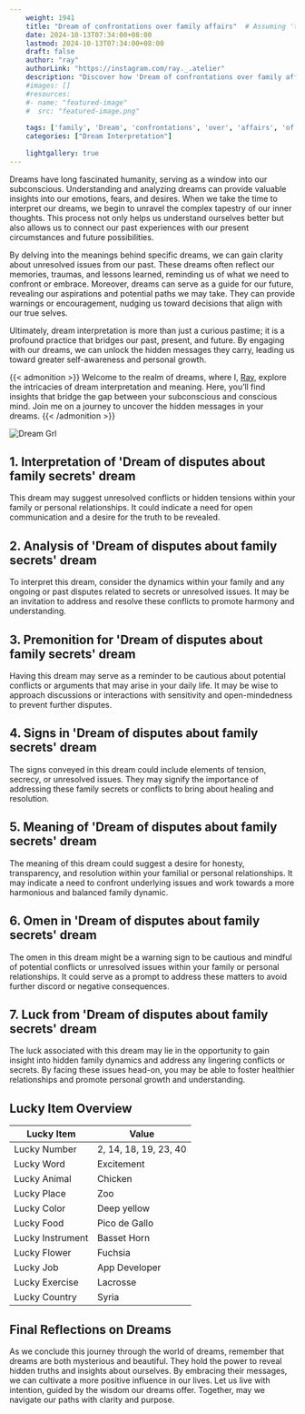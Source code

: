 ```yaml
---
    weight: 1941
    title: "Dream of confrontations over family affairs"  # Assuming 'title' column exists
    date: 2024-10-13T07:34:00+08:00
    lastmod: 2024-10-13T07:34:00+08:00
    draft: false
    author: "ray"
    authorLink: "https://instagram.com/ray._.atelier"
    description: "Discover how 'Dream of confrontations over family affairs' can interpret your future and uncover its significant meanings in your life."
    #images: []
    #resources:
    #- name: "featured-image"
    #  src: "featured-image.png"
    
    tags: ['family', 'Dream', 'confrontations', 'over', 'affairs', 'of']
    categories: ["Dream Interpretation"]
    
    lightgallery: true
---
```

    
Dreams have long fascinated humanity, serving as a window into our subconscious. Understanding and analyzing dreams can provide valuable insights into our emotions, fears, and desires. When we take the time to interpret our dreams, we begin to unravel the complex tapestry of our inner thoughts. This process not only helps us understand ourselves better but also allows us to connect our past experiences with our present circumstances and future possibilities.

By delving into the meanings behind specific dreams, we can gain clarity about unresolved issues from our past. These dreams often reflect our memories, traumas, and lessons learned, reminding us of what we need to confront or embrace. Moreover, dreams can serve as a guide for our future, revealing our aspirations and potential paths we may take. They can provide warnings or encouragement, nudging us toward decisions that align with our true selves.

Ultimately, dream interpretation is more than just a curious pastime; it is a profound practice that bridges our past, present, and future. By engaging with our dreams, we can unlock the hidden messages they carry, leading us toward greater self-awareness and personal growth.

{{< admonition >}}
Welcome to the realm of dreams, where I, [Ray](https://instagram.com/ray._.atelier), explore the intricacies of dream interpretation and meaning. Here, you’ll find insights that bridge the gap between your subconscious and conscious mind. Join me on a journey to uncover the hidden messages in your dreams.
{{< /admonition >}}

![Dream Grl](https://cdn.pixabay.com/photo/2017/11/02/03/35/gothic-2910057_1280.jpg "Dream Grl")

## 1. Interpretation of 'Dream of disputes about family secrets' dream

This dream may suggest unresolved conflicts or hidden tensions within your family or personal relationships. It could indicate a need for open communication and a desire for the truth to be revealed.

## 2. Analysis of 'Dream of disputes about family secrets' dream

To interpret this dream, consider the dynamics within your family and any ongoing or past disputes related to secrets or unresolved issues. It may be an invitation to address and resolve these conflicts to promote harmony and understanding.

## 3. Premonition for 'Dream of disputes about family secrets' dream

Having this dream may serve as a reminder to be cautious about potential conflicts or arguments that may arise in your daily life. It may be wise to approach discussions or interactions with sensitivity and open-mindedness to prevent further disputes.

## 4. Signs in 'Dream of disputes about family secrets' dream

The signs conveyed in this dream could include elements of tension, secrecy, or unresolved issues. They may signify the importance of addressing these family secrets or conflicts to bring about healing and resolution.

## 5. Meaning of 'Dream of disputes about family secrets' dream

The meaning of this dream could suggest a desire for honesty, transparency, and resolution within your familial or personal relationships. It may indicate a need to confront underlying issues and work towards a more harmonious and balanced family dynamic.

## 6. Omen in 'Dream of disputes about family secrets' dream

The omen in this dream might be a warning sign to be cautious and mindful of potential conflicts or unresolved issues within your family or personal relationships. It could serve as a prompt to address these matters to avoid further discord or negative consequences.

## 7. Luck from 'Dream of disputes about family secrets' dream

The luck associated with this dream may lie in the opportunity to gain insight into hidden family dynamics and address any lingering conflicts or secrets. By facing these issues head-on, you may be able to foster healthier relationships and promote personal growth and understanding.

## Lucky Item Overview
| Lucky Item          | Value              |
|---------------|--------------------|
| Lucky Number        | 2, 14, 18, 19, 23, 40  |
| Lucky Word          | Excitement |
| Lucky Animal        | Chicken |
| Lucky Place         | Zoo     |
| Lucky Color         | Deep yellow     |
| Lucky Food          | Pico de Gallo      |
| Lucky Instrument    | Basset Horn |
| Lucky Flower        | Fuchsia    |
| Lucky Job           | App Developer       |
| Lucky Exercise      | Lacrosse  |
| Lucky Country       | Syria    |


##  Final Reflections on Dreams

As we conclude this journey through the world of dreams, remember that dreams are both mysterious and beautiful. They hold the power to reveal hidden truths and insights about ourselves. By embracing their messages, we can cultivate a more positive influence in our lives. Let us live with intention, guided by the wisdom our dreams offer. Together, may we navigate our paths with clarity and purpose.
